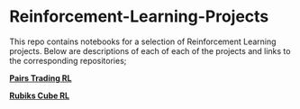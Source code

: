 # Reinforcement-Learning-Projects

This repo contains notebooks for a selection of Reinforcement Learning projects. Below are descriptions of each of each of the projects and links to the corresponding repositories;

[**Pairs Trading RL**](https://github.com/ConnorWatts/Pairs-Trading-RL)

[**Rubiks Cube RL**](https://github.com/ConnorWatts/Rubiks-RL)
